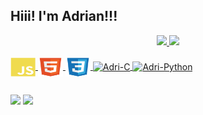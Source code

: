 ## Hiii! I'm Adrian!!!
 <div align ="center">
  <a href="https://github.com/SoAdriso">
  <img height="180em" src="https://github-readme-stats.vercel.app/api?username=SoAdriso&show_icons=false&theme=dracula&include_all_commits=true&count_private=true"/>
  <img height="180em" src="https://github-readme-stats.vercel.app/api/top-langs/?username=SoAdriso&layout=compact&langs_count=7&theme=dracula"/>
</div>  
<div style="display: inline_block"><br>
  <img align="center" alt="Adri-Js"     height="30"    width="40" src="https://raw.githubusercontent.com/devicons/devicon/master/icons/javascript/javascript-plain.svg">
  <img align="center" alt="Adri-HTML"   height="30"    width="40" src="https://raw.githubusercontent.com/devicons/devicon/master/icons/html5/html5-original.svg">
  <img align="center" alt="Adri-CSS"    height="30"    width="40" src="https://raw.githubusercontent.com/devicons/devicon/master/icons/css3/css3-original.svg">
  <img align="center" alt="Adri-C"      height="30"    width="40" src="https://cdn.jsdelivr.net/gh/devicons/devicon/icons/c/c-original.svg"> 
  <img align="center" alt="Adri-Python" height="30"    width="40" src="https://cdn.jsdelivr.net/gh/devicons/devicon@latest/icons/python/python-original.svg">
          
          
</div>
  
  ##
 
<div> 
  <a href="https://www.instagram.com/adriancs.exe/" target="_blank"><img src="https://img.shields.io/badge/-Instagram-%23E4405F?style=for-the-badge&logo=instagram&logoColor=white" target="_blank"></a>
  <a href="https://www.linkedin.com/in/adrian-c-5496b6139/" target="_blank"><img src="https://img.shields.io/badge/-LinkedIn-%230077B5?style=for-the-badge&logo=linkedin&logoColor=white" target="_blank"></a> 
</div>


